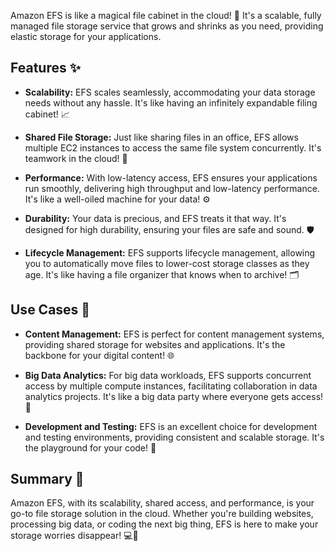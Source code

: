 

Amazon EFS is like a magical file cabinet in the cloud! 📁 It's a scalable, fully managed file storage service that grows and shrinks as you need, providing elastic storage for your applications.

## Features ✨

- **Scalability:** EFS scales seamlessly, accommodating your data storage needs without any hassle. It's like having an infinitely expandable filing cabinet! 📈
    
- **Shared File Storage:** Just like sharing files in an office, EFS allows multiple EC2 instances to access the same file system concurrently. It's teamwork in the cloud! 👫
    
- **Performance:** With low-latency access, EFS ensures your applications run smoothly, delivering high throughput and low-latency performance. It's like a well-oiled machine for your data! ⚙️
    
- **Durability:** Your data is precious, and EFS treats it that way. It's designed for high durability, ensuring your files are safe and sound. 🛡️
    
- **Lifecycle Management:** EFS supports lifecycle management, allowing you to automatically move files to lower-cost storage classes as they age. It's like having a file organizer that knows when to archive! 🗂️
    

## Use Cases 🚀

- **Content Management:** EFS is perfect for content management systems, providing shared storage for websites and applications. It's the backbone for your digital content! 🌐
    
- **Big Data Analytics:** For big data workloads, EFS supports concurrent access by multiple compute instances, facilitating collaboration in data analytics projects. It's like a big data party where everyone gets access! 🎉
    
- **Development and Testing:** EFS is an excellent choice for development and testing environments, providing consistent and scalable storage. It's the playground for your code! 🧪
    

## Summary 🌟

Amazon EFS, with its scalability, shared access, and performance, is your go-to file storage solution in the cloud. Whether you're building websites, processing big data, or coding the next big thing, EFS is here to make your storage worries disappear! 💻🚀